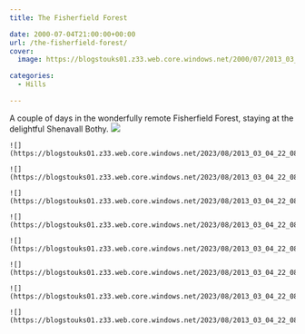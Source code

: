 ```yaml
---
title: The Fisherfield Forest

date: 2000-07-04T21:00:00+00:00
url: /the-fisherfield-forest/
cover: 
  image: https://blogstouks01.z33.web.core.windows.net/2000/07/2013_03_04_22_08_53-1.jpg

categories:
  - Hills

---
```

A couple of days in the wonderfully remote Fisherfield Forest, staying at the delightful Shenavall Bothy.
    ![](https://blogstouks01.z33.web.core.windows.net/2023/08/2013_03_04_22_08_38.jpg)
    
    ![](https://blogstouks01.z33.web.core.windows.net/2023/08/2013_03_04_22_08_40.jpg)
    
    ![](https://blogstouks01.z33.web.core.windows.net/2023/08/2013_03_04_22_08_42.jpg)

    ![](https://blogstouks01.z33.web.core.windows.net/2023/08/2013_03_04_22_08_44.jpg)
    
    ![](https://blogstouks01.z33.web.core.windows.net/2023/08/2013_03_04_22_08_45.jpg)
    
    ![](https://blogstouks01.z33.web.core.windows.net/2023/08/2013_03_04_22_08_48.jpg)

    ![](https://blogstouks01.z33.web.core.windows.net/2023/08/2013_03_04_22_08_50.jpg)
    
    ![](https://blogstouks01.z33.web.core.windows.net/2023/08/2013_03_04_22_08_52.jpg)
    
    ![](https://blogstouks01.z33.web.core.windows.net/2023/08/2013_03_04_22_08_53.jpg)
